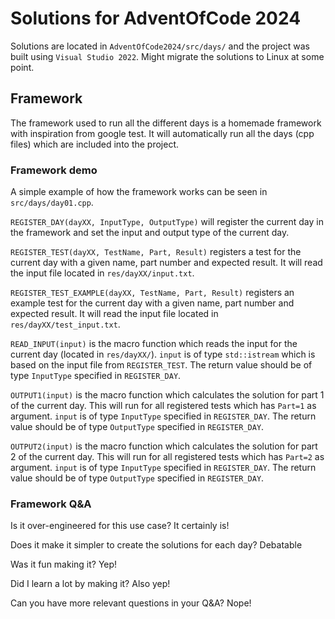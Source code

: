 # Solutions for AdventOfCode 2024

Solutions are located in `AdventOfCode2024/src/days/` and the project was built using `Visual Studio 2022`.
Might migrate the solutions to Linux at some point.

## Framework
The framework used to run all the different days is a homemade framework with inspiration from google test.
It will automatically run all the days (cpp files) which are included into the project.

### Framework demo
A simple example of how the framework works can be seen in `src/days/day01.cpp`.

`REGISTER_DAY(dayXX, InputType, OutputType)` will register the current day in the framework and set the input and output type of the current day.

`REGISTER_TEST(dayXX, TestName, Part, Result)` registers a test for the current day with a given name, part number and expected result.
It will read the input file located in `res/dayXX/input.txt`.

`REGISTER_TEST_EXAMPLE(dayXX, TestName, Part, Result)` registers an example test for the current day with a given name, part number and expected result.
It will read the input file located in `res/dayXX/test_input.txt`.

`READ_INPUT(input)` is the macro function which reads the input for the current day (located in `res/dayXX/`). 
`input` is of type `std::istream` which is based on the input file from `REGISTER_TEST`.
The return value should be of type `InputType` specified in `REGISTER_DAY`.

`OUTPUT1(input)` is the macro function which calculates the solution for part 1 of the current day. 
This will run for all registered tests which has `Part=1` as argument.
`input` is of type `InputType` specified in `REGISTER_DAY`.
The return value should be of type `OutputType` specified in `REGISTER_DAY`.

`OUTPUT2(input)` is the macro function which calculates the solution for part 2 of the current day.
This will run for all registered tests which has `Part=2` as argument.
`input` is of type `InputType` specified in `REGISTER_DAY`.
The return value should be of type `OutputType` specified in `REGISTER_DAY`.

### Framework Q&A

Is it over-engineered for this use case? It certainly is!

Does it make it simpler to create the solutions for each day? Debatable

Was it fun making it? Yep!

Did I learn a lot by making it? Also yep!

Can you have more relevant questions in your Q&A? Nope!
